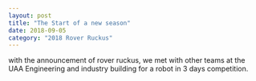 ```yaml
---
layout: post
title: "The Start of a new season"
date: 2018-09-05
category: "2018 Rover Ruckus"
---
```


with the announcement of rover ruckus, we met with other teams at the UAA Engineering and industry building for a robot in 3 days competition.
